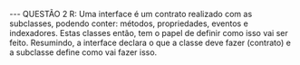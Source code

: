 --- QUESTÃO 2
R: Uma interface é um contrato realizado com as subclasses, podendo conter: métodos, propriedades, eventos e indexadores. Estas classes então, tem o papel de definir como isso vai ser feito. 
Resumindo, a interface declara o que a classe deve fazer (contrato) e a subclasse define como vai fazer isso.